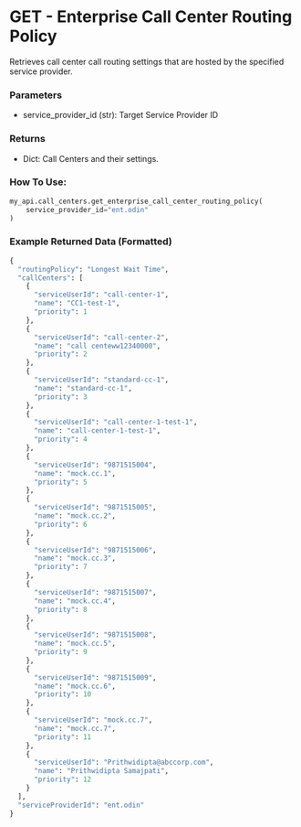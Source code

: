 # GET - Enterprise Call Center Routing Policy

Retrieves call center call routing settings that are hosted by the specified service provider.

### Parameters&#x20;

* service_provider_id (str): Target Service Provider ID

### Returns

* Dict: Call Centers and their settings.

### How To Use:

```python
my_api.call_centers.get_enterprise_call_center_routing_policy(
    service_provider_id="ent.odin"
)
```

### Example Returned Data (Formatted)
```python
{
  "routingPolicy": "Longest Wait Time",
  "callCenters": [
    {
      "serviceUserId": "call-center-1",
      "name": "CC1-test-1",
      "priority": 1
    },
    {
      "serviceUserId": "call-center-2",
      "name": "call centeww12340000",
      "priority": 2
    },
    {
      "serviceUserId": "standard-cc-1",
      "name": "standard-cc-1",
      "priority": 3
    },
    {
      "serviceUserId": "call-center-1-test-1",
      "name": "call-center-1-test-1",
      "priority": 4
    },
    {
      "serviceUserId": "9871515004",
      "name": "mock.cc.1",
      "priority": 5
    },
    {
      "serviceUserId": "9871515005",
      "name": "mock.cc.2",
      "priority": 6
    },
    {
      "serviceUserId": "9871515006",
      "name": "mock.cc.3",
      "priority": 7
    },
    {
      "serviceUserId": "9871515007",
      "name": "mock.cc.4",
      "priority": 8
    },
    {
      "serviceUserId": "9871515008",
      "name": "mock.cc.5",
      "priority": 9
    },
    {
      "serviceUserId": "9871515009",
      "name": "mock.cc.6",
      "priority": 10
    },
    {
      "serviceUserId": "mock.cc.7",
      "name": "mock.cc.7",
      "priority": 11
    },
    {
      "serviceUserId": "Prithwidipta@abccorp.com",
      "name": "Prithwidipta Samajpati",
      "priority": 12
    }
  ],
  "serviceProviderId": "ent.odin"
}
```
